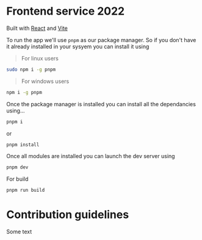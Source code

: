 # Frontend service 2022

Built with [React](https://reactjs.org/) and [Vite](https://vitejs.dev/)

To run the app we'll use `pnpm` as our package manager. So if you don't have it already installed in your sysyem you can install it using

> For linux users
```sh
sudo npm i -g pnpm
```

> For windows users 
```sh
npm i -g pnpm
```

Once the package manager is installed you can install all the dependancies using...

```sh
pnpm i
```
 or 
 ```sh
 pnpm install
 ```

Once all modules are installed you can launch the dev server using

```sh
pnpm dev
```

For build

```sh
pnpm run build
```
# Contribution guidelines
Some text
